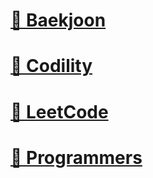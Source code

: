# [📒 Baekjoon](https://github.com/ychxexn/coding-test/tree/main/java/Baekjoon)
# [📒 Codility](https://github.com/ychxexn/coding-test/tree/main/java/Codility)
# [📒 LeetCode](https://github.com/ychxexn/coding-test/tree/main/java/LeetCode)
# [📒 Programmers](https://github.com/ychxexn/coding-test/tree/main/java/programmers)
